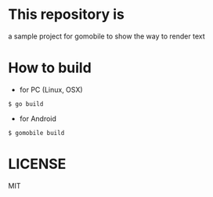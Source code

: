 # This repository is

a sample project for gomobile to show the way to render text

# How to build

* for PC (Linux, OSX)

```
$ go build
```

* for Android

```
$ gomobile build
```

# LICENSE

MIT
